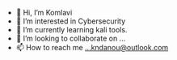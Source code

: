 - 👋 Hi, I’m Komlavi
- 👀 I’m interested in Cybersecurity
- 🌱 I’m currently learning kali tools.
- 💞️ I’m looking to collaborate on ...
- 📫 How to reach me ...kndanou@outlook.com

<!---
kndan007/kndan007 is a ✨ special ✨ repository because its `README.md` (this file) appears on your GitHub profile.
You can click the Preview link to take a look at your changes.
--->
